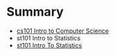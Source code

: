 # Summary

* [cs101 Intro to Computer Science](cs101/cs101_intro_to_computer_science.md)
* st101 Intro to Statistics
* [st101 Intro To Statistics](st101/st101_intro_to_statistics.md/st101_intro_to_statistics.md)

